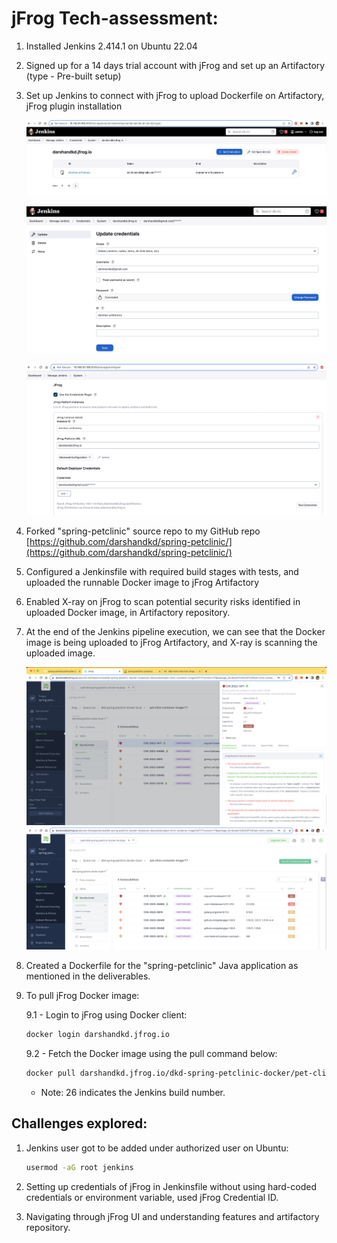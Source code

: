 # jFrog Tech-assessment:

1. Installed Jenkins 2.414.1 on Ubuntu 22.04
2. Signed up for a 14 days trial account with jFrog and set up an Artifactory (type - Pre-built setup)
3. Set up Jenkins to connect with jFrog to upload Dockerfile on Artifactory, jFrog plugin installation

    ![jenkins-cred-1](img/Jenkins-credentials-1.png)
    
    ![jenkins-cred-2](img/Jenkins-credentials-2.png)
    
    ![jenkins-cred-3](img/Jenkins-credentials-3.png)
4. Forked "spring-petclinic" source repo to my GitHub repo [https://github.com/darshandkd/spring-petclinic/](https://github.com/darshandkd/spring-petclinic/)
5. Configured a Jenkinsfile with required build stages with tests, and uploaded the runnable Docker image to jFrog Artifactory
6. Enabled X-ray on jFrog to scan potential security risks identified in uploaded Docker image, in Artifactory repository.

7. At the end of the Jenkins pipeline execution, we can see that the Docker image is being uploaded to jFrog Artifactory, and X-ray is scanning the uploaded image.

    ![jFrog-X-ray-image-1](img/jFrog-X-ray-2.png)
    ![jFrog-X-ray-image-2](img/jFrog-X-ray-3.png)
8. Created a Dockerfile for the "spring-petclinic" Java application as mentioned in the deliverables.
9. To pull jFrog Docker image:
   
   9.1 - Login to jFrog using Docker client:
   ```bash
   docker login darshandkd.jfrog.io
   ```
   9.2 - Fetch the Docker image using the pull command below:

   ```bash
   docker pull darshandkd.jfrog.io/dkd-spring-petclinic-docker/pet-clinic-container-image:26
   ```
   - Note: 26 indicates the Jenkins build number.

## Challenges explored:
1. Jenkins user got to be added under authorized user on Ubuntu:
    ```bash
    usermod -aG root jenkins
    ```
2. Setting up credentials of jFrog in Jenkinsfile without using hard-coded credentials or environment variable, used jFrog Credential ID.

3. Navigating through jFrog UI and understanding features and artifactory repository.
